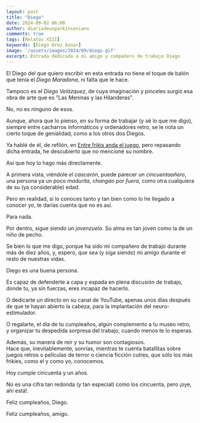 ```yaml
---
layout: post
title: "Diego"
date: 2024-09-02 06:00
author: diariodeunparkinsoniano
comments: true
tags: [Relatos XIII] 
keywords: [Diego Oroz Aznar]
image: '/assets/images/2024/09/diego.gif'
excerpt: Entrada dedicada a mi amigo y compañero de trabajo Diego
---
```

El Diego del que quiero escribir en esta entrada no tiene el toque de balón que tenía el *Diego Maradona*, ni falta que le hace.

Tampoco es el *Diego Velázquez*, de cuya imaginación y pinceles surgió esa obra de arte que es "Las Meninas y las Hilanderas".

No, no es ninguno de esos.

Aunque, ahora que lo pienso, en su forma de trabajar (y sé lo que me digo), siempre entre cacharros informáticos y ordenadores retro, se le nota un cierto toque de genialidad, como a los otros dos Diegos.

Ya hablé de él, de refilón, en [Entre frikis anda el juego](/post/2017/09/01/entre-frikis-anda-el-juego), pero repasando dicha entrada, he descubierto que no mencioné su nombre.

Así que hoy lo hago más directamente.

A primera vista, viéndole *el cascarón*, puede parecer un *cincuentaañero*, una persona ya un poco *madurita*, *changao por fuera*, como otra cualquiera de su (ya considerable) edad.  

Pero en realidad, si lo conoces tanto y tan bien como lo he llegado a conocer yo, te darías cuenta que no es así.

Para nada.

Por dentro, sigue siendo un *jovenzuelo*. Su alma es tan joven como la de un niño de pecho.

Se bien lo que me digo, porque ha sido mi compañero de trabajo durante más de diez años, y, espero, que sea (y siga siendo) mi amigo durante el resto de nuestras vidas.

Diego es una buena persona.  

Es capaz de defenderte a capa y espada en plena discusión de trabajo, donde tu, ya sin fuerzas, eres incapaz de hacerlo.  

O dedicarte un directo en su canal de YouTube, apenas unos días después de que te hayan abierto la cabeza, para la implantación del neuro-estimulador.  

O regalarte, el día de tu cumpleaños, algún complemento a tu museo retro, y organizar tu despedida sorpresa del trabajo, cuando menos te lo esperas.

Además, su manera de reír y su humor son contagiosos.  
Hace que, inevitablemente, sonrías, mientras te cuenta batallitas sobre juegos retros o películas de terror o ciencia ficción cutres, que sólo los más frikies, como el y como yo, conocemos.

Hoy cumple cincuenta y un años.

No es una cifra tan redonda (y tan especial) como los cincuenta, pero ¡oye, ahí está!.

Feliz cumpleaños, Diego.

Feliz cumpleaños, amigo.

